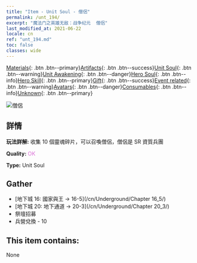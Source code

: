 ```yaml
---
title: "Item - Unit Soul - 僧侶"
permalink: /unt_194/
excerpt: "魔法门之英雄无敌：战争纪元  僧侶"
last_modified_at: 2021-06-22
locale: cn
ref: "unt_194.md"
toc: false
classes: wide
---
```

 [Materials](/ItemsCN/){: .btn .btn--primary}[Artifacts](/ItemsCN/Artifacts/){: .btn .btn--success}[Unit Soul](/ItemsCN/UnitSoul/){: .btn .btn--warning}[Unit Awakening](/ItemsCN/UnitAwakening/){: .btn .btn--danger}[Hero Soul](/ItemsCN/HeroSoul/){: .btn .btn--info}[Hero Skill](/ItemsCN/HeroSkill/){: .btn .btn--primary}[Gift](/ItemsCN/Gift/){: .btn .btn--success}[Event related](/ItemsCN/Events/){: .btn .btn--warning}[Avatars](/ItemsCN/Avatars/){: .btn .btn--danger}[Consumables](/ItemsCN/Consumables/){: .btn .btn--info}[Unknown](/ItemsCN/Unknown/){: .btn .btn--primary}

 ![僧侶](/images/u/ti_senglv.jpg)

## 詳情
 **玩法詳解:** 收集 10 個靈魂碎片，可以召喚僧侶，僧侶是 SR 資質兵團

 **Quality:** <span style="color: #DA70D6">OK</span>

 **Type:** Unit Soul

## Gather

*    [地下城 16: 國家與王 -> 16-5](/cn/Underground/Chapter 16_5/) 
*    [地下城 20: 地下通道 -> 20-3](/cn/Underground/Chapter 20_3/) 
*    祭壇招募 
*    兵營兌換 - 10 

## This item contains:

  None

